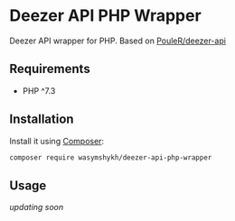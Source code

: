 # Deezer API PHP Wrapper
Deezer API wrapper for PHP. Based on [PouleR/deezer-api](https://github.com/PouleR/deezer-api)

## Requirements
* PHP ^7.3

## Installation
Install it using [Composer](https://getcomposer.org/):

```sh
composer require wasymshykh/deezer-api-php-wrapper
```

## Usage

*updating soon*
